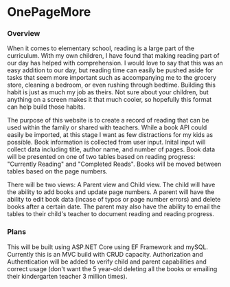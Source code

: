 # OnePageMore

### Overview
When it comes to elementary school, reading is a large part of the curriculum. With my own children, I have found that making reading part of our day has helped with comprehension. I would love to say that this was an easy addition to our day, but reading time can easily be pushed aside for tasks that seem more important such as accompanying me to the grocery store, cleaning a bedroom, or even rushing through bedtime. Building this habit is just as much my job as theirs.  Not sure about your children, but anything on a screen makes it that much cooler, so hopefully this format can help build those habits.

The purpose of this website is to create a record of reading that can be used within the family or shared with teachers. While a book API could easily be imported, at this stage I want as few distractions for my kids as possible. Book information is collected from user input. Inital input will collect data including title, author name, and number of pages.  Book data will be presented on one of two tables based on reading progress:  "Currently Reading" and "Completed Reads".  Books will be moved between tables based on the page numbers.  

There will be two views:  A Parent view and Child view.  The child will have the ability to add books and update page numbers.  A parent will have the ability to edit book data (incase of typos or page number errors) and delete books after a certain date.  The parent may also have the ability to email the tables to their child's teacher to document reading and reading progress.

### Plans
This will be built using ASP.NET Core using EF Framework and mySQL.  Currently this is an MVC build with CRUD capacity.  Authorization and Authentication will be added to verify child and parent capabilities and correct usage (don't want the 5 year-old deleting all the books or emailing their kindergarten teacher 3 million times).
